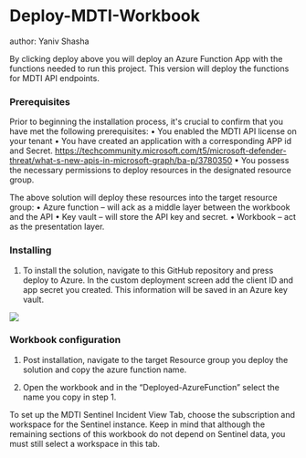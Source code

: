# Deploy-MDTI-Workbook
author: Yaniv Shasha


By clicking deploy above you will deploy an Azure Function App with the functions needed to run this project. This version will deploy the functions for MDTI API endpoints.

### Prerequisites

Prior to beginning the installation process, it's crucial to confirm that you have met the following prerequisites:
• You enabled the MDTI API license on your tenant
• You have created an application with a corresponding APP id and Secret.
https://techcommunity.microsoft.com/t5/microsoft-defender-threat/what-s-new-apis-in-microsoft-graph/ba-p/3780350 
• You possess the necessary permissions to deploy resources in the designated resource group.

The above solution will deploy these resources into the target resource group:
•	Azure function – will ack as a middle layer between the workbook and the API
•	Key vault – will store the API key and secret.
•	Workbook – act as the presentation layer.


### Installing

1.	To install the solution, navigate to this GitHub repository and press deploy to Azure. 
In the custom deployment screen add the client ID and app secret you created.
This information will be saved in an Azure key vault.


<a href="https://portal.azure.com/#create/Microsoft.Template/uri/https%3A%2F%2Fraw.githubusercontent.com%2FAzure%2FMDTI-Solutions%2Ftree%2Fmaster%2FWorkbooks%2FMDTI-Workbook-Solution%2Fazuredeploy.json" target="_blank">
    <img src="https://aka.ms/deploytoazurebutton"/>
</a>

### Workbook configuration

1.	Post installation, navigate to the target Resource group you deploy the solution and copy the azure function name.

2.	Open the workbook and in the “Deployed-AzureFunction” select the name you copy in step 1.

To set up the MDTI Sentinel Incident View Tab, choose the subscription and workspace for the Sentinel instance. Keep in mind that although the remaining sections of this workbook do not depend on Sentinel data, you must still select a workspace in this tab.